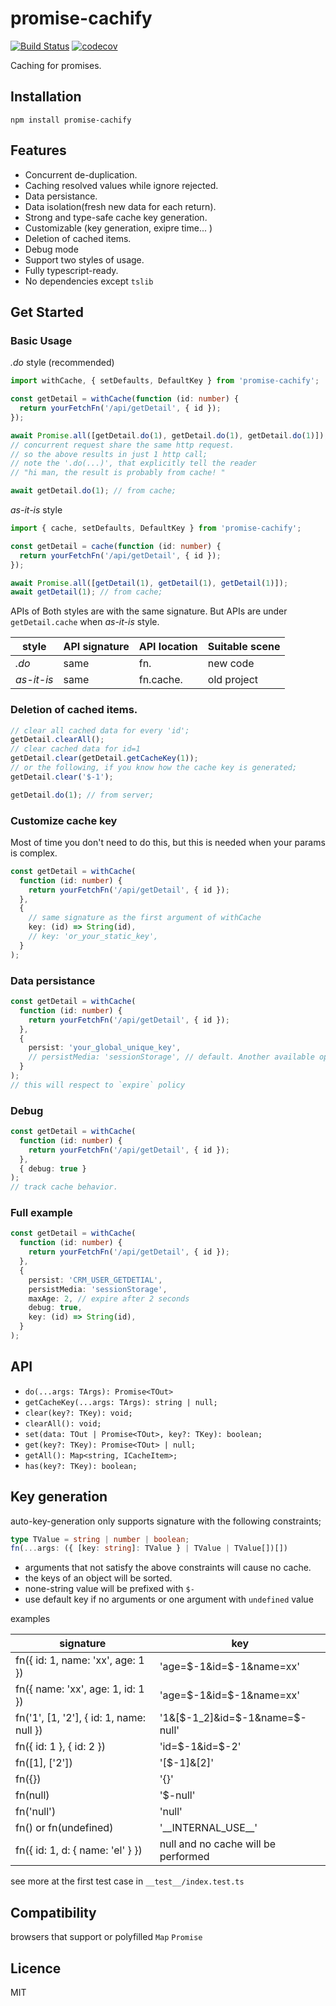 # promise-cachify

[![Build Status](https://app.travis-ci.com/elvinzhu/promise-cachify.svg?branch=main)](https://app.travis-ci.com/elvinzhu/promise-cachify)
[![codecov](https://codecov.io/gh/elvinzhu/promise-cachify/branch/main/graph/badge.svg?v=1)](https://codecov.io/gh/elvinzhu/promise-cachify)

Caching for promises.

## Installation

```
npm install promise-cachify
```

## Features

- Concurrent de-duplication.
- Caching resolved values while ignore rejected.
- Data persistance.
- Data isolation(fresh new data for each return).
- Strong and type-safe cache key generation.
- Customizable (key generation, exipre time... )
- Deletion of cached items.
- Debug mode
- Support two styles of usage.
- Fully typescript-ready.
- No dependencies except `tslib`

## Get Started

### Basic Usage

_.do_ style (recommended)

```ts
import withCache, { setDefaults, DefaultKey } from 'promise-cachify';

const getDetail = withCache(function (id: number) {
  return yourFetchFn('/api/getDetail', { id });
});

await Promise.all([getDetail.do(1), getDetail.do(1), getDetail.do(1)]);
// concurrent request share the same http request.
// so the above results in just 1 http call;
// note the '.do(...)', that explicitly tell the reader
// "hi man, the result is probably from cache! "

await getDetail.do(1); // from cache;
```

_as-it-is_ style

```ts
import { cache, setDefaults, DefaultKey } from 'promise-cachify';

const getDetail = cache(function (id: number) {
  return yourFetchFn('/api/getDetail', { id });
});

await Promise.all([getDetail(1), getDetail(1), getDetail(1)]);
await getDetail(1); // from cache;
```

APIs of Both styles are with the same signature. But APIs are under `getDetail.cache` when _as-it-is_ style.

| style      | API signature | API location | Suitable scene |
| ---------- | ------------- | ------------ | -------------- |
| _.do_      | same          | fn.          | new code       |
| _as-it-is_ | same          | fn.cache.    | old project    |

### Deletion of cached items.

```ts
// clear all cached data for every 'id';
getDetail.clearAll();
// clear cached data for id=1
getDetail.clear(getDetail.getCacheKey(1));
// or the following, if you know how the cache key is generated;
getDetail.clear('$-1');

getDetail.do(1); // from server;
```

### Customize cache key

Most of time you don't need to do this, but this is needed when your params is complex.

```ts
const getDetail = withCache(
  function (id: number) {
    return yourFetchFn('/api/getDetail', { id });
  },
  {
    // same signature as the first argument of withCache
    key: (id) => String(id),
    // key: 'or_your_static_key',
  }
);
```

### Data persistance

```ts
const getDetail = withCache(
  function (id: number) {
    return yourFetchFn('/api/getDetail', { id });
  },
  {
    persist: 'your_global_unique_key',
    // persistMedia: 'sessionStorage', // default. Another available option is "localStorage"
  }
);
// this will respect to `expire` policy
```

### Debug

```ts
const getDetail = withCache(
  function (id: number) {
    return yourFetchFn('/api/getDetail', { id });
  },
  { debug: true }
);
// track cache behavior.
```

### Full example

```ts
const getDetail = withCache(
  function (id: number) {
    return yourFetchFn('/api/getDetail', { id });
  },
  {
    persist: 'CRM_USER_GETDETIAL',
    persistMedia: 'sessionStorage',
    maxAge: 2, // expire after 2 seconds
    debug: true,
    key: (id) => String(id),
  }
);
```

## API

- `do(...args: TArgs): Promise<TOut>`
- `getCacheKey(...args: TArgs): string | null;`
- `clear(key?: TKey): void;`
- `clearAll(): void;`
- `set(data: TOut | Promise<TOut>, key?: TKey): boolean;`
- `get(key?: TKey): Promise<TOut> | null;`
- `getAll(): Map<string, ICacheItem>;`
- `has(key?: TKey): boolean;`

## Key generation

auto-key-generation only supports signature with the following constraints;

```ts
type TValue = string | number | boolean;
fn(...args: ({ [key: string]: TValue } | TValue | TValue[])[])
```

- arguments that not satisfy the above constraints will cause no cache.
- the keys of an object will be sorted.
- none-string value will be prefixed with `$-`
- use default key if no arguments or one argument with `undefined` value

examples

| signature                                | key                                 |
| ---------------------------------------- | ----------------------------------- |
| fn({ id: 1, name: 'xx', age: 1 })        | 'age=\$-1&id=$-1&name=xx'           |
| fn({ name: 'xx', age: 1, id: 1 })        | 'age=\$-1&id=$-1&name=xx'           |
| fn('1', [1, '2'], { id: 1, name: null }) | '1&[\$-1_2]&id=\$-1&name=\$-null'   |
| fn({ id: 1 }, { id: 2 })                 | 'id=$-1&id=\$-2'                    |
| fn([1], ['2'])                           | '[\$-1]&[2]'                        |
| fn({})                                   | '{}'                                |
| fn(null)                                 | '$-null'                            |
| fn('null')                               | 'null'                              |
| fn() or fn(undefined)                    | '\_\_INTERNAL_USE\_\_'              |
| fn({ id: 1, d: { name: 'el' } })         | null and no cache will be performed |

see more at the first test case in `__test__/index.test.ts`

## Compatibility

browsers that support or polyfilled `Map` `Promise`

## Licence

MIT
